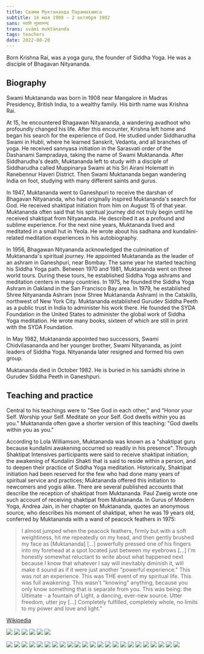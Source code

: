 ```yaml
---
title: Свами Муктананда Парамахамса
subtitle: 16 мая 1908 – 2 октября 1982
sans: स्वामि मुक्तानन्द​
trans: svāmi muktānanda
tags: teachers
date: 2022-08-20
---
```


Born Krishna Rai, was a yoga guru, the founder of Siddha Yoga. He was a disciple of Bhagavan Nityananda.

## Biography

Swami Muktananda was born in 1908 near Mangalore in Madras Presidency, British India, to a wealthy family. His birth name was Krishna Rai.

At 15, he encountered Bhagawan Nityananda, a wandering avadhoot who profoundly changed his life. After this encounter, Krishna left home and began his search for the experience of God. He studied under Siddharudha Swami in Hubli, where he learned Sanskrit, Vedanta, and all branches of yoga. He received sannyasa initiation in the Sarasvati order of the Dashanami Sampradaya, taking the name of Swami Muktananda. After Siddharudha's death, Muktananda left to study with a disciple of Siddharudha called Muppinarya Swami at his Sri Airani Holematt in Ranebennur Haveri District. Then Swami Muktananda began wandering India on foot, studying with many different saints and gurus.

In 1947, Muktananda went to Ganeshpuri to receive the darshan of Bhagavan Nityananda, who had originally inspired Muktananda's search for God. He received shaktipat initiation from him on August 15 of that year. Muktananda often said that his spiritual journey did not truly begin until he received shaktipat from Nityananda. He described it as a profound and sublime experience. For the next nine years, Muktananda lived and meditated in a small hut in Yeola. He wrote about his sadhana and kundalini-related meditation experiences in his autobiography.

In 1956, Bhagawan Nityananda acknowledged the culmination of Muktananda's spiritual journey. He appointed Muktananda as the leader of an ashram in Ganeshpuri, near Bombay. The same year he started teaching his Siddha Yoga path. Between 1970 and 1981, Muktananda went on three world tours. During these tours, he established Siddha Yoga ashrams and meditation centers in many countries. In 1975, he founded the Siddha Yoga Ashram in Oakland in the San Francisco Bay area. In 1979, he established Shree Nityananda Ashram (now Shree Muktananda Ashram) in the Catskills, northwest of New York City. Muktananda established Gurudev Siddha Peeth as a public trust in India to administer his work there. He founded the SYDA Foundation in the United States to administer the global work of Siddha Yoga meditation. He wrote many books, sixteen of which are still in print with the SYDA Foundation.

In May 1982, Muktananda appointed two successors, Swami Chidvilasananda and her younger brother, Swami Nityananda, as joint leaders of Siddha Yoga. Nityananda later resigned and formed his own group.

Muktananda died in October 1982. He is buried in his samādhi shrine in Gurudev Siddha Peeth in Ganeshpuri. 

## Teaching and practice

Central to his teachings were to "See God in each other," and "Honor your Self. Worship your Self. Meditate on your Self. God dwells within you as you." Muktananda often gave a shorter version of this teaching: "God dwells within you as you."

According to Lola Williamson, Muktananda was known as a "shaktipat guru because kundalini awakening occurred so readily in his presence". Through Shaktipat Intensives participants were said to receive shaktipat initiation, the awakening of Kundalini Shakti that is said to reside within a person, and to deepen their practice of Siddha Yoga meditation. Historically, Shaktipat initiation had been reserved for the few who had done many years of spiritual service and practices; Muktananda offered this initiation to newcomers and yogis alike. There are several published accounts that describe the reception of shaktipat from Muktananda. Paul Zweig wrote one such account of receiving shaktipat from Muktananda. In Gurus of Modern Yoga, Andrea Jain, in her chapter on Muktananda, quotes an anonymous source, who describes his moment of shaktipat, when he was 19 years old, conferred by Muktananda with a wand of peacock feathers in 1975:

> I almost jumped when the peacock feathers, firmly but with a soft weightiness, hit me repeatedly on my head, and then gently brushed my face as [Muktananda] [...] powerfully pressed one of his fingers into my forehead at a spot located just between my eyebrows [...] I'm honestly somewhat reluctant to write about what happened next because I know that whatever I say will inevitably diminish it, will make it sound as if it were just another "powerful experience." This was not an experience. This was THE event of my spiritual life. This was full awakening. This wasn't "knowing" anything, because you only know something that is separate from you. This was being: the Ultimate - a fountain of Light, a dancing, ever-new source. Utter freedom, utter joy [...] Completely fulfilled, completely whole, no limits to my power and love and light."


[Wikipedia](https://en.wikipedia.org/wiki/Muktananda)

![](./muktananda-1.jpg)
![](./muktananda-2.jpg)
![](./muktananda-3.jpg)
![](./muktananda-4.jpg)
![](./muktananda-5.png)
![](./muktananda-6.jpg)

![](./muktananda-7.jpg)
![](./muktananda-8.jpg)
![](./muktananda-9.jpg)
![](./muktananda-10.jpg)
![](./muktananda-11.jpg)
![](./muktananda-12.jpg)
![](./muktananda-13.jpg)
![](./muktananda-14.jpg)
![](./muktananda-15.jpg)
![](./muktananda-16.jpg)
![](./muktananda-17.png)
![](./muktananda-18.jpg)
![](./muktananda-19.jpg)
![](./muktananda-20.png)
![](./muktananda-21.jpg)
![](./muktananda-22.jpg)
![](./muktananda-23.jpg)
![](./muktananda-24-ram-das.jpg)
![](./muktananda-25.jpg)
![](./muktananda-26.jpg)
![](./muktananda-27.jpg)
![](./muktananda-28.jpg)
![](./muktananda-29.jpg)